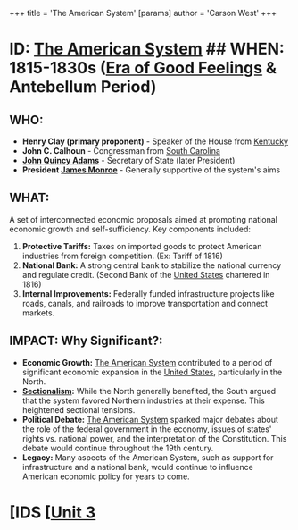 +++
 title = 'The American System'
[params]
	author = 'Carson West'
+++
# ID: [The American System](./../the-american-system/) ## WHEN: 1815-1830s ([Era of Good Feelings](./../era-of-good-feelings/) & Antebellum Period)

## WHO: 
* **Henry Clay (primary proponent)** - Speaker of the House from [Kentucky](./../kentucky/)
* **John C. Calhoun** - Congressman from [South Carolina](./../south-carolina/)
* **[John Quincy Adams](./../john-quincy-adams/)** - Secretary of State (later President)
* **President [James Monroe](./../james-monroe/)** - Generally supportive of the system's aims

## WHAT: 
A set of interconnected economic proposals aimed at promoting national economic growth and self-sufficiency. Key components included:

1. **Protective Tariffs:**  Taxes on imported goods to protect American industries from foreign competition. (Ex: Tariff of 1816)
2. **National Bank:** A strong central bank to stabilize the national currency and regulate credit. (Second Bank of the [United States](./../united-states/) chartered in 1816) 
3. **Internal Improvements:**  Federally funded infrastructure projects like roads, canals, and railroads to improve transportation and connect markets.

## IMPACT: Why Significant?: 

* **Economic Growth:** [The American System](./../the-american-system/) contributed to a period of significant economic expansion in the [United States](./../united-states/), particularly in the North.
* **[Sectionalism](./../sectionalism/):** While the North generally benefited, the South argued that the system favored Northern industries at their expense. This heightened sectional tensions.
* **Political Debate:** [The American System](./../the-american-system/) sparked major debates about the role of the federal government in the economy, issues of states' rights vs. national power, and the interpretation of the Constitution. This debate would continue throughout the 19th century. 
* **Legacy:** Many aspects of the American System, such as support for infrastructure and a national bank, would continue to influence American economic policy for years to come. 

# [IDS [[Unit 3](./../ids-[[unit-3/)